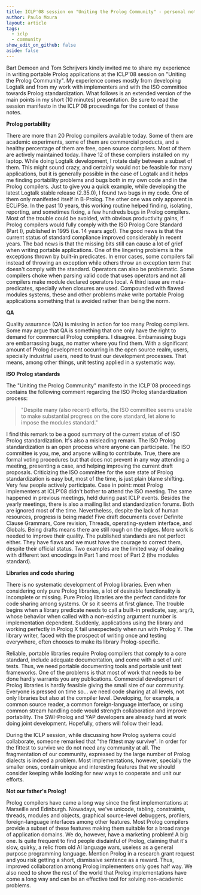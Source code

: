 ```yaml
---
title: ICLP'08 session on "Uniting the Prolog Community" - personal notes
author: Paulo Moura
layout: article
tags:
  - iclp
  - community
show_edit_on_github: false
aside: false
---
```


Bart Demoen and Tom Schrijvers kindly invited me to share my experience in writing portable Prolog applications at the ICLP'08 session on "Uniting the Prolog Community". My experience comes mostly from developing Logtalk and from my work with implementers and with the ISO committee towards Prolog standardization. What follows is an extended version of the main points in my short (10 minutes) presentation. Be sure to read the session manifesto in the ICLP'08 proceedings for the context of these notes.

**Prolog portability**

There are more than 20 Prolog compilers available today. Some of them are academic experiments, some of them are commercial products, and a healthy percentage of them are free, open source compilers. Most of them are actively maintained today. I have 12 of these compilers installed on my laptop. While doing Logtalk development, I rotate daily between a subset of them. This might sound crazy, and certainly would not be feasible for many applications, but it is generally possible in the case of Logtalk and it helps me finding portability problems and bugs both in my own code and in the Prolog compilers. Just to give you a quick example, while developing the latest Logtalk stable release (2.35.0), I found two bugs in my code. One of them only manifested itself in B-Prolog. The other one was only apparent in ECLiPSe. In the past 10 years, this working routine helped finding, isolating, reporting, and sometimes fixing, a few hundreds bugs in Prolog compilers. Most of the trouble could be avoided, with obvious productivity gains, if Prolog compilers would fully comply with the ISO Prolog Core Standard (Part I), published in 1995 (i.e. 14 years ago!). The good news is that the current status of standard compliance improved considerably in recent years. The bad news is that the missing bits still can cause a lot of grief when writing portable applications. One of the lingering problems is the exceptions thrown by built-in predicates. In error cases, some compilers fail instead of throwing an exception while others throw an exception term that doesn't comply with the standard. Operators can also be problematic. Some compilers choke when parsing valid code that uses operators and not all compilers make module declared operators local. A third issue are meta-predicates, specially when closures are used. Compounded with flawed modules systems, these and other problems make write portable Prolog applications something that is avoided rather than being the norm.

**QA**

Quality assurance (QA) is missing in action for too many Prolog compilers. Some may argue that QA is something that one only have the right to demand for commercial Prolog compilers. I disagree. Embarrassing bugs are embarrassing bugs, no matter where you find them. With a significant amount of Prolog development occurring in the open source realm, users, specially industrial users, need to trust our development processes. That means, among other things, unit testing applied in a systematic way.

**ISO Prolog standards**

The "Uniting the Prolog Community" manifesto in the ICLP'08 proceedings contains the following comment regarding the ISO Prolog standardization process:

> "Despite many (also recent) efforts, the ISO committee seems unable to make substantial progress on the core standard, let alone to impose the modules standard."

I find this remark to be a good summary of the current status of of ISO Prolog standardization. It's also a misleading remark. The ISO Prolog standardization is an open process where anyone can participate. The ISO committee is you, me, and anyone willing to contribute. True, there are formal voting procedures but that does not prevent in any way attending a meeting, presenting a case, and helping improving the current draft proposals. Criticizing the ISO committee for the sore state of Prolog standardization is easy but, most of the time, is just plain blame shifting. Very few people actively participate. Case in point: most Prolog implementers at ICLP'08 didn't bother to attend the ISO meeting. The same happened in previous meetings, held during past ICLP events. Besides the yearly meetings, there is also a mailing list and standardization forums. Both are ignored most of the time. Nevertheless, despite the lack of human resources, progress is being made! Five draft documents cover Definite Clause Grammars, Core revision, Threads, operating-system interface, and Globals. Being drafts means there are still rough on the edges. More work is needed to improve their quality. The published standards are not perfect either. They have flaws and we must have the courage to correct them, despite their official status. Two examples are the limited way of dealing with different text encodings in Part 1 and most of Part 2 (the modules standard).

**Libraries and code sharing**

There is no systematic development of Prolog libraries. Even when considering only pure Prolog libraries, a lot of desirable functionality is incomplete or missing. Pure Prolog libraries are the perfect candidate for code sharing among systems. Or so it seems at first glance. The trouble begins when a library predicate needs to call a built-in predicate, say, `arg/3`, whose behavior when called with a non-existing argument number is implementation dependent. Suddenly, applications using the library and working perfectly in Prolog X fail unexpectedly when run with Prolog Y. The library writer, faced with the prospect of writing once and testing everywhere, often chooses to make its library Prolog-specific.

Reliable, portable libraries require Prolog compilers that comply to a core standard, include adequate documentation, and come with a set of unit tests. Thus, we need portable documenting tools and portable unit test frameworks. One of the problems is that most of work that needs to be done hardly warrants you any publications. Commercial development of Prolog libraries is hardly feasible giving the small size of our community. Everyone is pressed on time so&#8230; we need code sharing at all levels, not only libraries but also at the compiler level. Developing, for example, a common source reader, a common foreign-language interface, or using common stream handling code would strength collaboration and improve portability. The SWI-Prolog and YAP developers are already hard at work doing joint development. Hopefully, others will follow their lead.

During the ICLP session, while discussing how Prolog systems could collaborate, someone remarked that "the fittest may survive". In order for the fittest to survive we do not need any community at all. The fragmentation of our community, expressed by the large number of Prolog dialects is indeed a problem. Most implementations, however, specially the smaller ones, contain unique and interesting features that we should consider keeping while looking for new ways to cooperate and unit our efforts.

**Not our father's Prolog!**

Prolog compilers have came a long way since the first implementations at Marseille and Edinburgh. Nowadays, we've unicode, tabling, constraints, threads, modules and objects, graphical source-level debuggers, profilers, foreign-language interfaces among other features. Most Prolog compilers provide a subset of these features making them suitable for a broad range of application domains. We do, however, have a marketing problem! A big one. Is quite frequent to find people disdainful of Prolog, claiming that it's slow, quirky, a relic from old AI language wars, useless as a general purpose programming language. Mention Prolog in a research grant request and you risk getting a short, dismissive sentence as a reward. Thus, improved collaboration among Prolog implementers only goes half way. We also need to show the rest of the world that Prolog implementations have come a long way and can be an effective tool for solving non-academic problems.
